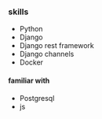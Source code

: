 ### skills

* Python
* Django
* Django rest framework
* Django channels
* Docker

 #### familiar with
* Postgresql
* js


<!---
MohammadOshkooh/MohammadOshkooh is a ✨ special ✨ repository because its `README.md` (this file) appears on your GitHub profile.
You can click the Preview link to take a look at your changes.
--->
